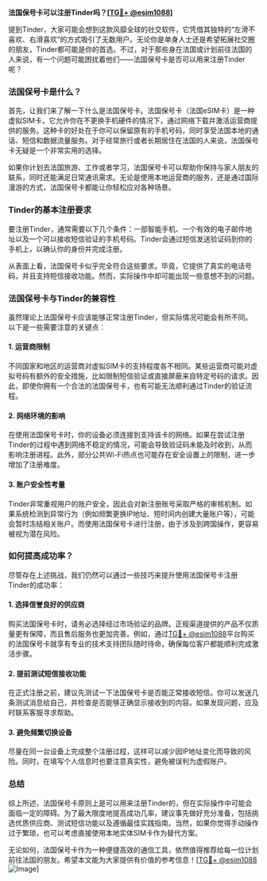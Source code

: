 **法国保号卡可以注册Tinder吗？[[TG💪+ @esim1088](https://t.me/s/esim1088)]**

提到Tinder，大家可能会想到这款风靡全球的社交软件，它凭借其独特的“左滑不喜欢、右滑喜欢”的方式吸引了无数用户。无论你是单身人士还是希望拓展社交圈的朋友，Tinder都可能是你的首选。不过，对于那些身在法国或计划前往法国的人来说，有一个问题可能困扰着他们——法国保号卡是否可以用来注册Tinder呢？

### 法国保号卡是什么？

首先，让我们来了解一下什么是法国保号卡。法国保号卡（法国eSIM卡）是一种虚拟SIM卡，它允许你在不更换手机硬件的情况下，通过网络下载并激活运营商提供的服务。这种卡的好处在于你可以保留原有的手机号码，同时享受法国本地的通话、短信和数据流量服务。对于经常旅行或者长期居住在法国的人来说，法国保号卡无疑是一个非常实用的选择。

如果你计划去法国旅游、工作或者学习，法国保号卡可以帮助你保持与家人朋友的联系，同时还能满足日常通讯需求。无论是使用本地运营商的服务，还是通过国际漫游的方式，法国保号卡都能让你轻松应对各种场景。

### Tinder的基本注册要求

要注册Tinder，通常需要以下几个条件：一部智能手机、一个有效的电子邮件地址以及一个可以接收短信验证的手机号码。Tinder会通过短信发送验证码到你的手机上，以确认你的身份并完成注册。

从表面上看，法国保号卡似乎完全符合这些要求。毕竟，它提供了真实的电话号码，并且支持短信接收功能。然而，实际操作中却可能出现一些意想不到的问题。

### 法国保号卡与Tinder的兼容性

虽然理论上法国保号卡应该能够正常注册Tinder，但实际情况可能会有所不同。以下是一些需要注意的关键点：

#### 1. **运营商限制**
   不同国家和地区的运营商对虚拟SIM卡的支持程度各不相同。某些运营商可能对虚拟号码有额外的安全措施，比如限制短信验证或直接屏蔽来自特定号码的请求。因此，即使你拥有一个合法的法国保号卡，也有可能无法顺利通过Tinder的验证流程。

#### 2. **网络环境的影响**
   在使用法国保号卡时，你的设备必须连接到支持该卡的网络。如果在尝试注册Tinder的过程中遇到网络不稳定的情况，可能会导致验证码未能及时收到，从而影响注册进程。此外，部分公共Wi-Fi热点也可能存在安全设置上的限制，进一步增加了注册难度。

#### 3. **账户安全性考量**
   Tinder非常重视用户的账户安全，因此会对新注册账号采取严格的审核机制。如果系统检测到异常行为（例如频繁更换IP地址、短时间内创建大量账户等），可能会暂时冻结相关账户。而使用法国保号卡进行注册，由于涉及到跨国操作，更容易被视为潜在风险。

### 如何提高成功率？

尽管存在上述挑战，我们仍然可以通过一些技巧来提升使用法国保号卡注册Tinder的成功率：

#### 1. **选择信誉良好的供应商**
   购买法国保号卡时，请务必选择经过市场验证的品牌。正规渠道提供的产品不仅质量更有保障，而且售后服务也更加完善。例如，通过[TG💪+ @esim1088](https://t.me/s/esim1088)平台购买的法国保号卡就享有专业的技术支持团队随时待命，确保每位客户都能顺利完成激活步骤。

#### 2. **提前测试短信接收功能**
   在正式注册之前，建议先测试一下法国保号卡是否能正常接收短信。你可以发送几条测试消息给自己，并检查是否能够正确显示接收到的内容。如果发现问题，应及时联系客服寻求帮助。

#### 3. **避免频繁切换设备**
   尽量在同一台设备上完成整个注册过程，这样可以减少因IP地址变化而导致的风险。同时，在填写个人信息时也要注意真实性，避免被误判为虚假账户。

### 总结

综上所述，法国保号卡原则上是可以用来注册Tinder的，但在实际操作中可能会面临一定的障碍。为了最大限度地提高成功几率，建议事先做好充分准备，包括挑选优质供应商、测试短信功能以及遵循最佳实践指南。当然，如果你觉得手动操作过于繁琐，也可以考虑直接使用本地实体SIM卡作为替代方案。

无论如何，法国保号卡作为一种便捷高效的通信工具，依然值得推荐给每一位计划前往法国的朋友。希望本文能为大家提供有价值的参考信息！[[TG💪+ @esim1088](https://t.me/s/esim1088) ![Image](https://i.postimg.cc/4NQfJmqS/Snipaste-2025-05-13-00-14-12.png)]